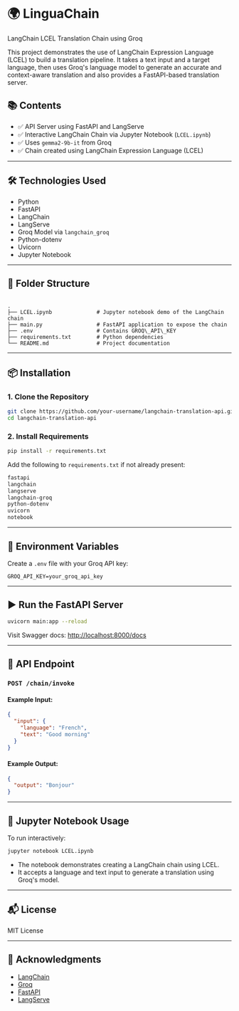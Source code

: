 # 🌍 LinguaChain	 


LangChain LCEL Translation Chain using Groq

This project demonstrates the use of LangChain Expression Language (LCEL) to build a translation pipeline. It takes a text input and a target language, then uses Groq's language model to generate an accurate and context-aware translation and also  provides a FastAPI-based translation server.

## 📚 Contents

- ✅ API Server using FastAPI and LangServe
- ✅ Interactive LangChain Chain via Jupyter Notebook (`LCEL.ipynb`)
- ✅ Uses `gemma2-9b-it` from Groq
- ✅ Chain created using LangChain Expression Language (LCEL)

---

## 🛠️ Technologies Used

- Python
- FastAPI
- LangChain
- LangServe
- Groq Model via `langchain_groq`
- Python-dotenv
- Uvicorn
- Jupyter Notebook

---

## 📁 Folder Structure

```

.
├── LCEL.ipynb              # Jupyter notebook demo of the LangChain chain
├── main.py                 # FastAPI application to expose the chain
├── .env                    # Contains GROQ\_API\_KEY
├── requirements.txt        # Python dependencies
└── README.md               # Project documentation

````

---

## 📦 Installation

### 1. Clone the Repository

```bash
git clone https://github.com/your-username/langchain-translation-api.git
cd langchain-translation-api
````

### 2. Install Requirements

```bash
pip install -r requirements.txt
```

Add the following to `requirements.txt` if not already present:

```txt
fastapi
langchain
langserve
langchain-groq
python-dotenv
uvicorn
notebook
```

---

## 🔐 Environment Variables

Create a `.env` file with your Groq API key:

```env
GROQ_API_KEY=your_groq_api_key
```

---

## ▶️ Run the FastAPI Server

```bash
uvicorn main:app --reload
```

Visit Swagger docs: [http://localhost:8000/docs](http://localhost:8000/docs)

---

## 🔄 API Endpoint

### `POST /chain/invoke`

#### Example Input:

```json
{
  "input": {
    "language": "French",
    "text": "Good morning"
  }
}
```

#### Example Output:

```json
{
  "output": "Bonjour"
}
```

---

## 🧪 Jupyter Notebook Usage

To run interactively:

```bash
jupyter notebook LCEL.ipynb
```

* The notebook demonstrates creating a LangChain chain using LCEL.
* It accepts a language and text input to generate a translation using Groq's model.

---

## 📬 License

MIT License

---

## 🙌 Acknowledgments

* [LangChain](https://www.langchain.com/)
* [Groq](https://groq.com/)
* [FastAPI](https://fastapi.tiangolo.com/)
* [LangServe](https://github.com/langchain-ai/langserve)



